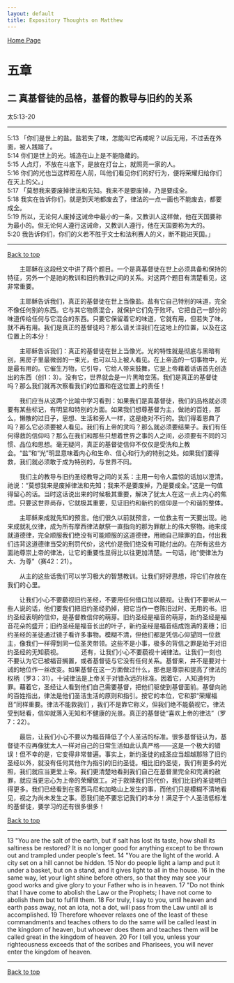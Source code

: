 ```yaml
---
layout: default
title: Expository Thoughts on Matthew
---
```

[ Home Page ]({{site.baseurl}}/index) <br>

<a name="0"></a>
# 五章 

## 二 真基督徒的品格，基督的教导与旧约的关系

太5:13-20

***

5:13 「你们是世上的盐。盐若失了味，怎能叫它再咸呢？以后无用，不过丢在外面，被人践踏了。<br>
5:14 你们是世上的光。城造在山上是不能隐藏的。<br>
5:15 人点灯，不放在斗底下，是放在灯台上，就照亮一家的人。<br>
5:16 你们的光也当这样照在人前，叫他们看见你们的好行为，便将荣耀归给你们在天上的父。」<br>
5:17 「莫想我来要废掉律法和先知。我来不是要废掉，乃是要成全。<br>
5:18 我实在告诉你们，就是到天地都废去了，律法的一点一画也不能废去，都要成全。<br>
5:19 所以，无论何人废掉这诫命中最小的一条，又教训人这样做，他在天国要称为最小的。但无论何人遵行这诫命，又教训人遵行，他在天国要称为大的。<br>
5:20 我告诉你们，你们的义若不胜于文士和法利赛人的义，断不能进天国。」<br>

***

[Back to top](#0)

&emsp;&emsp;主耶稣在这段经文中讲了两个题目。一个是真基督徒在世上必须具备和保持的特征，另外一个是祂的教训和旧约教训之间的关系。对这两个题目有清楚看见，这非常重要。

&emsp;&emsp;主耶稣告诉我们，真正的基督徒在世上当像盐。盐有它自己特别的味道，完全不像任何别的东西。它与其它物质混合，就保护它们免于败坏。它把自己一部分的味道传给任何与它混合的东西。只要它保留着它的味道，它就有用，但若失了味，就不再有用。我们是真正的基督徒吗？那么请关注我们在这地上的位置，以及在这位置上的本分！

&emsp;&emsp;主耶稣告诉我们：真正的基督徒在世上当像光。光的特性就是彻底与黑暗有别，黑房子里最微弱的一束光，也可以马上被人看见。在上帝造的一切事物中，光是最有用的。它催生万物，它引导，它给人带来鼓舞，它是上帝藉着话语首先创造出的东西（创1：3）。没有它，世界就会是一片黑暗空荡。我们是真正的基督徒吗？那么我们就再次察看我们的位置和在这位置上的责任！

&emsp;&emsp;我们应当从这两个比喻中学习看到：如果我们是真基督徒，我们的品格就必须要有某些标记，有明显和特别的方面。如果我们想尊基督为主，做祂的百姓，那么，懒散的过日子，思想、生活和旁人一样，这是绝对不行的。我们得着恩典了吗？那么它必须要被人看见。我们有上帝的灵吗？那么就必须要结果子。我们有任何得救的信仰吗？那么在我们和那些只想着世界之事的人之间，必须要有不同的习惯、品位和思想。毫无疑问，真正的基督徒信仰不仅仅是受洗和上教会。“盐”和“光”明显意味着内心和生命、信心和行为的特别之处。如果我们要得救，我们就必须敢于成为特别的，与世界不同。  

&emsp;&emsp;我们主的教导与旧约圣经教导之间的关系：主用一句令人震惊的话加以澄清。祂说：“莫想我来是废掉律法和先知；我来不是要废掉，乃是要成全。”这是一句值得留心的话。当时这话说出来的时候极其重要，解决了犹太人在这一点上内心的焦虑。只要这世界尚存，它就极其重要，见证旧约和新约的信仰是一个和谐的整体。

&emsp;&emsp;主耶稣来成就先知的预言。他们很久以前就预言，一位救主有一天要出现。祂来成就礼仪律，成为所有摩西律法献祭一直指向的那为罪献上的伟大祭物。祂来成就道德律，完全顺服我们绝没有可能顺服的这道德律，用祂自己赎罪的血，付出我们违背这道德律当受的刑罚代价，这代价是我们绝没有可能付出的。在所有这些方面祂尊崇上帝的律法，让它的重要性显得比以往更加清楚。一句话，祂“使律法为大、为尊”（赛42：21）。

&emsp;&emsp;从主的这些话我们可以学习极大的智慧教训。让我们好好思想，将它们存放在我们的心里。

&emsp;&emsp;让我们小心不要藐视旧约圣经，不要用任何借口加以藐视。让我们不要听从一些人说的话，他们要我们把旧约圣经扔掉，把它当作一卷陈旧过时、无用的书。旧约圣经表明的信仰，是基督教信仰的萌芽。旧约圣经是福音的萌芽，新约圣经是福音花朵的盛开；旧约圣经是福音长出的叶子，新约圣经是福音结成饱满的麦穗；旧约圣经的圣徒通过镜子看许多事物。模糊不清，但他们都是凭信心仰望同一位救主，像我们一样得到同一位圣灵带领。这些不是小事，极多的背信之罪是始于对旧约圣经的无知藐视。
  
&emsp;&emsp;还有，让我们小心不要藐视十诫律法。让我们一刻也不要认为它已被福音搁置，或者基督徒与它没有任何关系。基督来，并不是要对十诫的地位作一丝改变。如果基督在这一方面做过什么，那也是尊崇和提高了律法的权柄（罗3：31）。十诫律法是上帝关于对错永远的标准。因着它，人知道何为罪。藉着它，圣经让人看到他们自己需要基督，把他们驱使到基督面前。基督向祂的百姓指出，律法是他们圣洁生活的原则和指引。按它的本位，它和那“荣耀福音”同样重要。律法不能救我们 ，我们不是靠它称义，但我们绝不能藐视它。律法受到轻看，信仰就落入无知和不健康的光景。真正的基督徒“喜欢上帝的律法”（罗7：22）。

&emsp;&emsp;最后，让我们小心不要以为福音降低了个人圣洁的标准。很多基督徒认为，基督徒不应再像犹太人一样对自己的日常生活如此认真严格——这是一个极大的错误！但不幸的是，它变得非常普遍。事实上，新约圣徒的成圣应当超越那除了旧约圣经以外，就没有任何其他作为指引的旧约圣徒。相比旧约圣徒，我们有更多的光照，我们就应当更爱上帝。我们更清楚地看到我们自己在基督里完全和完满的赦罪，就应当更忠心为上帝的荣耀做工。对于救赎我们的代价，我们比旧约圣徒明白得更多。我们已经看到在客西马尼和加略山上发生的事，而他们只是模糊不清地看见，视之为尚未发生之事。愿我们绝不要忘记我们的本分！满足于个人圣洁低标准的基督徒，要学习的还有很多很多！

[Back to top](#0)

***

13 "You are the salt of the earth, but if salt has lost its taste, how shall its saltiness be restored? It is no longer good for anything except to be thrown out and trampled under people's feet. 14 "You are the light of the world. A city set on a hill cannot be hidden. 15 Nor do people light a lamp and put it under a basket, but on a stand, and it gives light to all in the house. 16 In the same way, let your light shine before others, so that they may see your good works and give glory to your Father who is in heaven. 17 "Do not think that I have come to abolish the Law or the Prophets; I have not come to abolish them but to fulfill them. 18 For truly, I say to you, until heaven and earth pass away, not an iota, not a dot, will pass from the Law until all is accomplished. 19 Therefore whoever relaxes one of the least of these commandments and teaches others to do the same will be called least in the kingdom of heaven, but whoever does them and teaches them will be called great in the kingdom of heaven. 20 For I tell you, unless your righteousness exceeds that of the scribes and Pharisees, you will never enter the kingdom of heaven.

***

[Back to top](#0)
